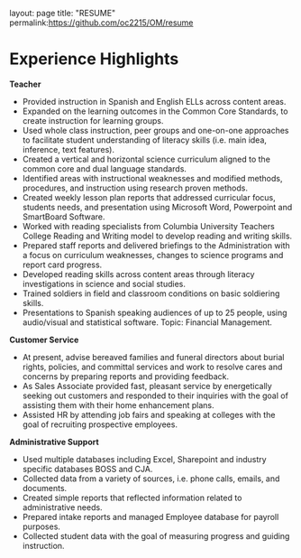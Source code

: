 layout: page
title: "RESUME"
permalink:https://github.com/oc2215/OM/resume


<h1><strong>Experience Highlights</strong></h1>

<strong>Teacher</strong>
<ul>
<li>Provided instruction in Spanish and English ELLs across content areas.</li>
<li>Expanded on the learning outcomes in the Common Core Standards, to create instruction for learning groups.</li>
<li>Used whole class instruction, peer groups and one-on-one approaches to facilitate student understanding of literacy skills (i.e. main idea, inference, text features).</li>
<li>Created a vertical and horizontal science curriculum aligned to the common core and dual language standards.</li> 
<li>Identified areas with instructional weaknesses and modified methods, procedures, and instruction using research proven methods.</li>
<li>Created weekly lesson plan reports that addressed curricular focus, students needs, and presentation using Microsoft Word, Powerpoint and SmartBoard Software.</li> 
<li>Worked with reading specialists from Columbia University  Teachers College Reading and Writing model to develop reading and writing skills.</li>
<li>Prepared staff reports and delivered briefings to the Administration with a focus on curriculum weaknesses, changes to science programs and report card progress.</li> 
<li>Developed reading skills across content areas through literacy investigations in science and social studies.</li>
<li>Trained soldiers in field and classroom conditions on basic soldiering skills.</li> 
<li>Presentations to Spanish speaking audiences of up to 25 people, using audio/visual and statistical software. Topic: Financial Management.</li> 
</ul>

<strong>Customer Service</strong>
<ul>
<li>At present, advise bereaved families and funeral directors about burial rights, policies, and committal services and work to resolve cares and concerns by preparing reports and providing feedback.</li> 
<li>As Sales Associate provided fast, pleasant service by energetically seeking out customers and responded to their inquiries with the goal of assisting them with their home enhancement plans.</li> 
<li>Assisted HR by attending job fairs and speaking at colleges with the goal of recruiting prospective employees.</li> 
</ul>
<strong>Administrative Support</strong>
<ul>
<li>Used multiple databases including Excel, Sharepoint and industry specific databases BOSS and CJA.</li> 
 <li>Collected data from a variety of sources, i.e. phone calls, emails, and documents.</li> 
<li>Created simple reports that reflected information related to administrative needs.</li> 
<li>Prepared intake reports and managed Employee database for payroll purposes.</li> 
<li>Collected student data with the goal of measuring progress and guiding instruction.</li>
</ul>
